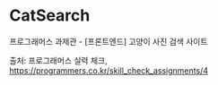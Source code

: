 # CatSearch
프로그래머스 과제관 - [프론트엔드] 고양이 사진 검색 사이트

출처: 프로그래머스 실력 체크, https://programmers.co.kr/skill_check_assignments/4
